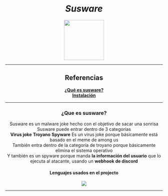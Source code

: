 <h1 align="center"><i>Susware</i></h1>

<p align="center" >
     <img src="https://thumbs.gfycat.com/ClutteredWealthyGoitered-max-1mb.gif" width=128>
</p>

-----

<div align="center">
     <h2>
          Referencias
     </h2>
     <b><a href="">¿Qué es susware?</a></b><br>
     <b><a href="">Instalación</a></b><br>
     
     
</div>

-----

<div align="center">
     <h3> ¿Que es susware?</h3>  
     <p>
          Susware es un malware joke hecho con el objetivo de sacar una sonrisa <br>
          Susware puede entrar dentro de 3 categorías <br>
               <b>Virus joke</b>
               <b>Troyano</b>
               <b>Spyware</b>
          Es un virus joke porque básicamente está basado en el meme de among us<br>
          También entra dentro de la categoría de troyano porque básicamente elimina el sistema operativo<br>
          Y también es un spyware porque manda <b>la información del usuario</b> que lo ejecuta al atacante, usando un <b>webhook de discord</b> <br> 
     </p>
     <h4> Lenguajes usados en el projecto</h4>
     <img src="https://media.discordapp.net/attachments/845471921990008835/853866822112378900/usedlanguages.png">

</div>

-----

